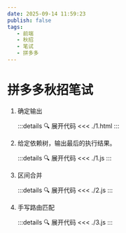 ```yaml
---
date: 2025-09-14 11:59:23
publish: false
tags:
   - 前端
   - 秋招
   - 笔试
   - 拼多多
---
```


# 拼多多秋招笔试

1. 确定输出

   :::details 🔍 展开代码
   <<< ./1.html
   :::

2. 给定依赖树，输出最后的执行结果。

   :::details 🔍 展开代码
   <<< ./1.js
   :::

3. 区间合并

   :::details 🔍 展开代码
   <<< ./2.js
   :::

4. 手写路由匹配

   :::details 🔍 展开代码
   <<< ./3.js
   :::
